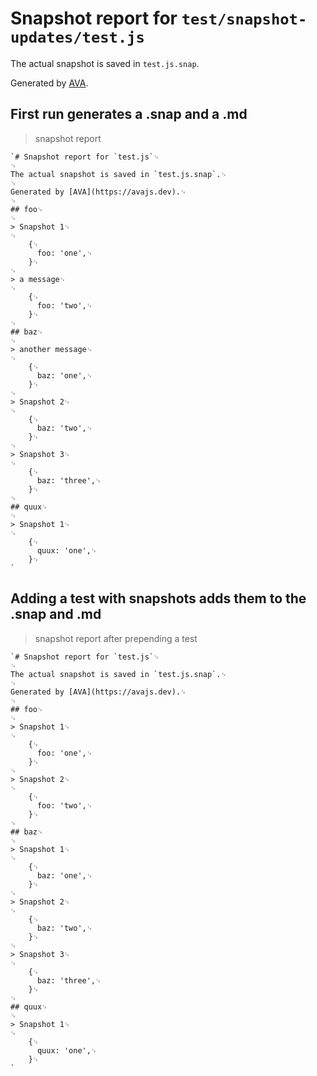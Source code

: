 # Snapshot report for `test/snapshot-updates/test.js`

The actual snapshot is saved in `test.js.snap`.

Generated by [AVA](https://avajs.dev).

## First run generates a .snap and a .md

> snapshot report

    `# Snapshot report for `test.js`␊
    ␊
    The actual snapshot is saved in `test.js.snap`.␊
    ␊
    Generated by [AVA](https://avajs.dev).␊
    ␊
    ## foo␊
    ␊
    > Snapshot 1␊
    ␊
        {␊
          foo: 'one',␊
        }␊
    ␊
    > a message␊
    ␊
        {␊
          foo: 'two',␊
        }␊
    ␊
    ## baz␊
    ␊
    > another message␊
    ␊
        {␊
          baz: 'one',␊
        }␊
    ␊
    > Snapshot 2␊
    ␊
        {␊
          baz: 'two',␊
        }␊
    ␊
    > Snapshot 3␊
    ␊
        {␊
          baz: 'three',␊
        }␊
    ␊
    ## quux␊
    ␊
    > Snapshot 1␊
    ␊
        {␊
          quux: 'one',␊
        }␊
    `

## Adding a test with snapshots adds them to the .snap and .md

> snapshot report after prepending a test

    `# Snapshot report for `test.js`␊
    ␊
    The actual snapshot is saved in `test.js.snap`.␊
    ␊
    Generated by [AVA](https://avajs.dev).␊
    ␊
    ## foo␊
    ␊
    > Snapshot 1␊
    ␊
        {␊
          foo: 'one',␊
        }␊
    ␊
    > Snapshot 2␊
    ␊
        {␊
          foo: 'two',␊
        }␊
    ␊
    ## baz␊
    ␊
    > Snapshot 1␊
    ␊
        {␊
          baz: 'one',␊
        }␊
    ␊
    > Snapshot 2␊
    ␊
        {␊
          baz: 'two',␊
        }␊
    ␊
    > Snapshot 3␊
    ␊
        {␊
          baz: 'three',␊
        }␊
    ␊
    ## quux␊
    ␊
    > Snapshot 1␊
    ␊
        {␊
          quux: 'one',␊
        }␊
    `
